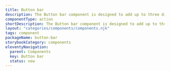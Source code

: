 ```yaml
---
title: Button bar
description: The Button bar component is designed to add up to three different buttons side by side.
componentType: action
shortDescription: The Button bar component is designed to add up to three different buttons side by side.
layout: "categories/components/components.njk"
tags: component
packageName: button-bar
storybookCategory: components
eleventyNavigation:
  parent: Components
  key: Button bar
  status: new
---
```

